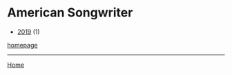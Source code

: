 # American Songwriter

  * [2019](./american-songwriter-2019.md) (1)

[homepage](https://americansongwriter.com/)

----

[Home](../index.md)
